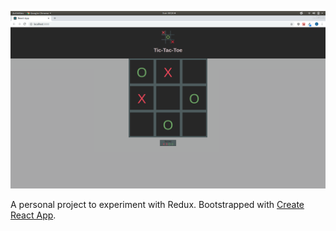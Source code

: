 !["Early Screenshot"](https://github.com/DelsonTan/react-redux-tictactoe/blob/master/src/tictactoealpha.png)

A personal project to experiment with Redux. Bootstrapped with [Create React App](https://github.com/facebookincubator/create-react-app).
